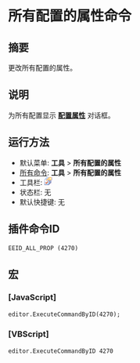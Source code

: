 # 所有配置的属性命令

## 摘要

更改所有配置的属性。

## 说明

为所有配置显示 **[配置属性](../../dlg/properties/index)** 对话框。

## 运行方法

- 默认菜单: **工具** \> **所有配置的属性**
- [所有命令](all_commands): **工具** >
**所有配置的属性**
- 工具栏: ![](../../images/allproperties.png)
- 状态栏: 无
- 默认快捷键: 无

## 插件命令ID

```
EEID_ALL_PROP (4270)
```

## 宏

### \[JavaScript\]

```
editor.ExecuteCommandByID(4270);
```

### \[VBScript\]

```
editor.ExecuteCommandByID 4270
```

